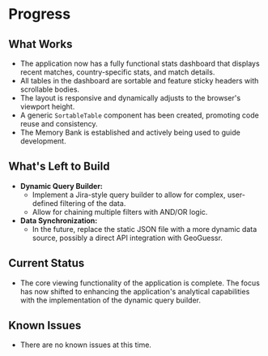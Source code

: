 # Progress

## What Works

-   The application now has a fully functional stats dashboard that displays recent matches, country-specific stats, and match details.
-   All tables in the dashboard are sortable and feature sticky headers with scrollable bodies.
-   The layout is responsive and dynamically adjusts to the browser's viewport height.
-   A generic `SortableTable` component has been created, promoting code reuse and consistency.
-   The Memory Bank is established and actively being used to guide development.

## What's Left to Build

-   **Dynamic Query Builder:**
    -   Implement a Jira-style query builder to allow for complex, user-defined filtering of the data.
    -   Allow for chaining multiple filters with AND/OR logic.
-   **Data Synchronization:**
    -   In the future, replace the static JSON file with a more dynamic data source, possibly a direct API integration with GeoGuessr.

## Current Status

-   The core viewing functionality of the application is complete. The focus has now shifted to enhancing the application's analytical capabilities with the implementation of the dynamic query builder.

## Known Issues

-   There are no known issues at this time.
